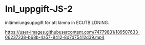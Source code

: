 # Inl_uppgift-JS-2

inlämniungsuppgift för att lämna in ECUTBILDNING.

https://user-images.githubusercontent.com/74779831/189507633-06237238-b68b-4a57-8412-8d7d75412d39.mp4

